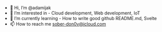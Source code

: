 - 👋 Hi, I’m @adamijak
- 👀 I’m interested in - Cloud development, Web development, IoT
- 🌱 I’m currently learning - How to write good github README.md, Svelte
- 📫 How to reach me sober-don0v@icloud.com

